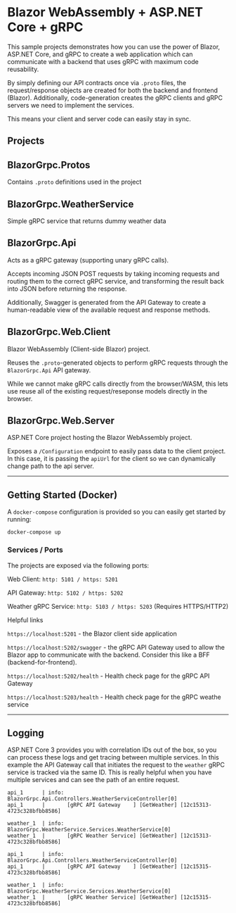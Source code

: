 # Blazor WebAssembly + ASP.NET Core + gRPC

This sample projects demonstrates how you can use the power of Blazor, ASP.NET Core, and gRPC to create a web application which can communicate with a backend that uses gRPC with maximum code reusability.

By simply defining our API contracts once via `.proto` files, the request/response objects are created for both the backend and frontend (Blazor). Additionally, code-generation creates the gRPC clients and gRPC servers we need to implement the services.

This means your client and server code can easily stay in sync.

## Projects

## BlazorGrpc.Protos

Contains `.proto` definitions used in the project

## BlazorGrpc.WeatherService

Simple gRPC service that returns dummy weather data

## BlazorGrpc.Api

Acts as a gRPC gateway (supporting unary gRPC calls).

Accepts incoming JSON POST requests by taking incoming requests and routing them to the correct gRPC service, and transforming the result back into JSON before returning the response.

Additionally, Swagger is generated from the API Gateway to create a human-readable view of the available request and response methods.

## BlazorGrpc.Web.Client

Blazor WebAssembly (Client-side Blazor) project.

Reuses the `.proto`-generated objects to perform gRPC requests through the `BlazorGrpc.Api` API gateway.

While we cannot make gRPC calls directly from the browser/WASM, this lets use reuse all of the existing request/reseponse models directly in the browser.


## BlazorGrpc.Web.Server

ASP.NET Core project hosting the Blazor WebAssembly project.

Exposes a `/Configuration` endpoint to easily pass data to the client project. In this case, it is passing the `apiUrl` for the client so we can dynamically change path to the api server.

---

## Getting Started (Docker)

A `docker-compose` configuration is provided so you can easily get started by running:

```
docker-compose up
```

### Services / Ports
The projects are exposed via the following ports:

Web Client: `http: 5101 / https: 5201`

API Gateway: `http: 5102 / https: 5202`

Weather gRPC Service: `http: 5103 / https: 5203` (Requires HTTPS/HTTP2)

Helpful links

`https://localhost:5201` - the Blazor client side application

`https://localhost:5202/swagger` - the gRPC API Gateway used to allow the Blazor app to communicate with the backend. Consider this like a BFF (backend-for-frontend).

`https://localhost:5202/health` - Health check page for the gRPC API Gateway

`https://localhost:5203/health` - Health check page for the gRPC weathe service

---

## Logging

ASP.NET Core 3 provides you with correlation IDs out of the box, so you can process these logs and get tracing between multiple services. In this example the API Gateway call that initiates the request to the `weather` gRPC service is tracked via the same ID. This is really helpful when you have multiple services and can see the path of an entire request.

```
api_1      | info: BlazorGrpc.Api.Controllers.WeatherServiceController[0]                    api_1      |       [gRPC API Gateway    ] [GetWeather] [12c15313-4723c328bfbb8586]           

weather_1  | info: BlazorGrpc.WeatherService.Services.WeatherService[0]                      weather_1  |       [gRPC Weather Service] [GetWeather] [12c15313-4723c328bfbb8586]     

api_1      | info: BlazorGrpc.Api.Controllers.WeatherServiceController[0]                    api_1      |       [gRPC API Gateway    ] [GetWeather] [12c15315-4723c328bfbb8586]           

weather_1  | info: BlazorGrpc.WeatherService.Services.WeatherService[0]                      weather_1  |       [gRPC Weather Service] [GetWeather] [12c15315-4723c328bfbb8586]     
```